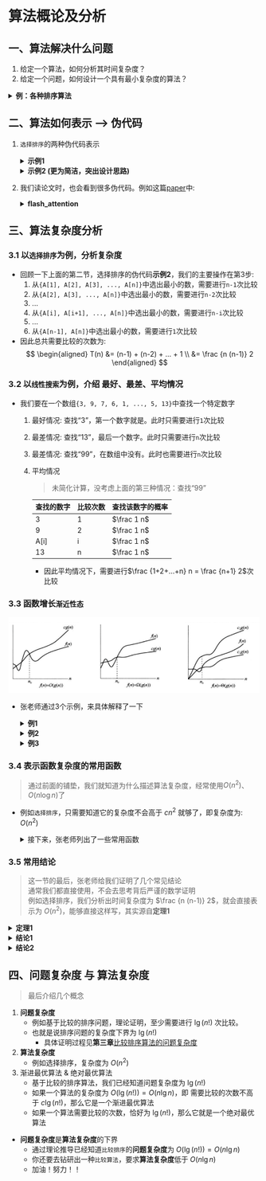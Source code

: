 # 算法概论及分析

## 一、算法解决什么问题
1. 给定一个算法，如何分析其时间复杂度？
2. 给定一个问题，如何设计一个具有最小复杂度的算法？


<details>
<summary><b>例：各种排序算法</b></summary>

||平均时间复杂度|最坏时间复杂度|
|---|---|---|
|选择排序|$O(n^2)$|$O(n^2)$|
|冒泡排序|$O(n^2)$|$O(n^2)$|
|插入排序|$O(n^2)$|$O(n^2)$|
|希尔排序|$O(n \log n)$|$O(n^2)$|
|快速排序|$O(n \log n)$|$O(n^2)$|
|归并排序|$O(n \log n)$|$O(n \log n)$|
|堆排序|$O(n \log n)$|$O(n \log n)$|
|基数排序|$O(d(n+k))$|$O(d(n+k))$|
|...|||

</details>

## 二、算法如何表示 --> 伪代码

1. `选择排序`的两种伪代码表示
    <details>
    <summary><b>示例1</b></summary>

    ![选择排序1](pngs/select_sort_1.png)

    </details>

    <details>
    <summary><b>示例2 (更为简洁，突出设计思路)</b></summary>

    ![选择排序2](pngs/select_sort_2.png)

    </details>

2. 我们读论文时，也会看到很多伪代码。例如这篇[paper](https://arxiv.org/pdf/2205.14135)中:

    <details>
    <summary><b>flash_attention</b></summary>

    ![flash_att](pngs/flash_attention.png)

    </details>

## 三、算法复杂度分析

### 3.1 以`选择排序`为例，分析复杂度
- 回顾一下上面的第二节，选择排序的伪代码**示例2**，我们的主要操作在第3步:
    1. 从`{A[1], A[2], A[3], ..., A[n]}`中选出最小的数，需要进行`n-1`次比较
    2. 从`{A[2], A[3], ..., A[n]}`中选出最小的数，需要进行`n-2`次比较
    3. ...
    4. 从`{A[i], A[i+1], ..., A[n]}`中选出最小的数，需要进行`n-i`次比较
    5. ...
    6. 从`{A[n-1], A[n]}`中选出最小的数，需要进行`1`次比较
- 因此总共需要比较的次数为:
    $$
    \begin{aligned}
    T(n) &= (n-1) + (n-2) + ... + 1 \\
    &= \frac {n (n-1)} 2
    \end{aligned}
    $$


### 3.2 以`线性搜索`为例，介绍 最好、最差、平均情况
- 我们要在一个数组`{3, 9, 7, 6, 1, ..., 5, 13}`中查找一个特定数字
    1. 最好情况: 查找“3”，第一个数字就是。此时只需要进行`1`次比较
    2. 最差情况: 查找“13”，最后一个数字。此时只需要进行`n`次比较
    3. 最差情况: 查找“99”，在数组中没有。此时也需要进行`n`次比较
    4. 平均情况
        > 未简化计算，没考虑上面的第三种情况：查找“99”  
        
        |查找的数字|比较次数|查找该数字的概率|
        |---|---|---|
        |3|1|$\frac 1 n$|
        |9|2|$\frac 1 n$|
        |A[i]|i|$\frac 1 n$|
        |13|n|$\frac 1 n$|
        - 因此平均情况下，需要进行$\frac {1+2+...+n} n = \frac {n+1} 2$次比较

### 3.3 函数增长`渐近性态`
![fn_gn](pngs/fn_gn.png)

- 张老师通过3个示例，来具体解释了一下
    <details>
    <summary><b>例1</b></summary>
    
    - $n^3 + 2n + 5 = O(n^3)$，证明:

    $$
    \begin{aligned}
    n^3 + 2n + 5 & \le n^3 + 2n^3 + 5n^3 & 当n \ge 1，即n_0=1时 \\
    &= 8n^3 & 这里取c=8
    \end{aligned}
    $$

    </details>


    <details>
    <summary><b>例2</b></summary>

    - $n^2  = \Omega (n \lg n)$，证明:

    $$
    \begin{aligned}
    & n > \lg n & 当n \ge 1，即n_0=1时 \\
    \Rightarrow & n^2 > n \lg n & 这里取c=1
    \end{aligned}
    $$

    </details>


    <details>
    <summary><b>例3</b></summary>

    - $n^3 + 2n +5 = \Theta (n^3)$，证明:
        > **例1**已经证明了$n^3 + 2n + 5 = O(n^3)$  
        > 接下来只需证$n^3 + 2n + 5 = \Omega (n^3)$

    $$
    \begin{aligned}
    & n^3 + 2n +5 > n^3 & 当n \ge 1，即n_0=1时 \\
    \Rightarrow & n^3 + 2n +5 = \Omega (n^3) & 这里取c=1
    \end{aligned}
    $$

    </details>

### 3.4 表示函数复杂度的常用函数

> 通过前面的铺垫，我们就知道为什么描述算法复杂度，经常使用$O(n^2)$、$O(n \log n)$了

- 例如`选择排序`，只需要知道它的复杂度不会高于 $c n^2$ 就够了，即复杂度为: $O(n^2)$

    <details>
    <summary>接下来，张老师列出了一些常用函数</summary>

    ![O_n](pngs/O_n.png)

    </details>

### 3.5 常用结论

> 这一节的最后，张老师给我们证明了几个常见结论  
> 通常我们都直接使用，不会去思考背后严谨的数学证明  
> 例如选择排序，我们分析出时间复杂度为 $\frac {n (n-1)} 2$，就会直接表示为 $O(n^2)$，能够直接这样写，其实源自**定理1**  

<details>
<summary><b>定理1</b></summary>

- k阶多项式 $p(n) = a_k n^k + a_{k-1} n^{k-1} + ... + a_1 n^1 + a_0 = \Theta (n^k)$，其中 $a_k>0$
    1. 证明$p(n) = O(n^k)$
    $$
    \begin{aligned}
    p(n) = \quad & a_k n^k + a_{k-1} n^{k-1} + ... + a_1 n^1 + a_0 \\
    \le \quad & a_k n^k + |a_{k-1}| n^{k-1} + ... + |a_1| n^1 + |a_0| \\
    \le \quad & a_k n^k + |a_{k-1}| n^k + ... + |a_1| n^k + |a_0| n^k \\
    = \quad & (a_k + |a_{k-1}| + ... + |a_1| + |a_0|) n^k \\
    = \quad & C n^k
    \end{aligned}
    $$
    2. 证明$p(n) = \Omega (n^k)$
    
    $$
    \begin{aligned}
    p(n) = \quad & a_k n^k + a_{k-1} n^{k-1} + ... + a_1 n^1 + a_0 \\
    \ge \quad & a_k n^k - |a_{k-1}| n^{k-1} - ... - |a_1| n^1 - |a_0| \\
    \ge \quad & a_k n^k - |a_{k-1}| n^{k-1} - ... - |a_1| n^{k-1} - |a_0| n^{k-1} \\
    = \quad & a_k n^k - (|a_{k-1}| + ... + |a_1| + |a_0|) n^{k-1} \\
    = \quad & a_k n^k - D n^{k-1} \qquad 这里常数 D \ge 0 \\
    = \quad & a_k n^k (1 - \frac D {a_k n}) \\
    注意这里 & (1 - \frac D {a_k n})是一个关于n的增函数，且n>0时的值域为(-\infty, 1) \\
    不妨令 & (1 - \frac D {a_k n}) \ge \frac 1 2，解得 n \ge \frac {2D} {a_k} \\
    于是当 & n \ge \frac {2D} {a_k}，即n_0 = \frac {2D} {a_k}时，我们就有: \\
    p(n) \ge \quad & a_k n^k (1 - \frac D {a_k n}) \\
    \ge \quad & \frac 1 2 a_k n^k \\
    = \quad & C n^k
    \end{aligned}
    $$


</details>

<details>
<summary><b>结论1</b></summary>

- 多项式的阶 小于 指数函数
    $$
    \begin{aligned}
    \lim\limits_{n \to \infty} \frac {n^k} {2^n} &= \lim\limits_{n \to \infty} \frac {k n^{k-1}} {2^n \ln 2} \\
    &= \lim\limits_{n \to \infty} \frac {k (k-1) n^{k-2}} {2^n \ln 2 \ln 2} \\
    &= ... \\
    &= \lim\limits_{n \to \infty} \frac {k!} {2^n ({\ln 2})^{k}} \\
    &= 0
    \end{aligned}
    $$

</details>

<details>
<summary><b>结论2</b></summary>

- 对数函数的阶 小于 多项式
    $$
    \begin{aligned}
    对于任意小正数\varepsilon，我们有: \\
    \lim\limits_{n \to \infty} \frac {\lg n} {n^{\varepsilon}} &= \lim\limits_{n \to \infty} \frac {1} {n^{\varepsilon}} \cdot \frac {\ln n} {\ln 2} \\
    &= \frac {1} {\ln 2} \lim\limits_{n \to \infty} \frac {\ln n} {n^{\varepsilon}} \\
    &= \frac {1} {\ln 2} \lim\limits_{n \to \infty} \frac {1/n} {\varepsilon n^{\varepsilon-1}} \\
    &= \frac {1} {\ln 2} \lim\limits_{n \to \infty} \frac {1} {\varepsilon n^{\varepsilon}} \\
    &= 0
    \end{aligned}
    $$

</details>


## 四、问题复杂度 与 算法复杂度

> 最后介绍几个概念

1. **问题复杂度**
    - 例如基于比较的排序问题，理论证明，至少需要进行 $\lg(n!)$ 次比较。
    - 也就是说排序问题的复杂度下界为 $\lg(n!)$
        - 具体证明过程见**第三章**[比较排序算法的问题复杂度](计算机算法设计与分析/排序算法/问题复杂度.md)
2. **算法复杂度**
    - 例如选择排序，复杂度为 $O(n^2)$
3. 渐进最优算法 & 绝对最优算法
    - 基于比较的排序算法，我们已经知道问题复杂度为 $\lg(n!)$
    - 如果一个算法的复杂度为 $O(\lg(n!))=O(n \lg n)$，即 需要比较的次数不高于 $c \lg(n!)$，那么它是一个渐进最优算法
    - 如果一个算法需要比较的次数，恰好为 $\lg(n!)$，那么它就是一个绝对最优算法
- **问题复杂度**是**算法复杂度**的下界
    - 通过理论推导已经知道`比较排序`的**问题复杂度**为 $O(\lg(n!))=O(n \lg n)$
    - 你还要去钻研出一种`比较算法`，要求**算法复杂度**低于 $O(n \lg n)$
    - 加油！努力！！
